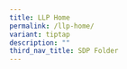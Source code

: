 ```yaml
---
title: LLP Home
permalink: /llp-home/
variant: tiptap
description: ""
third_nav_title: SDP Folder
---
```

